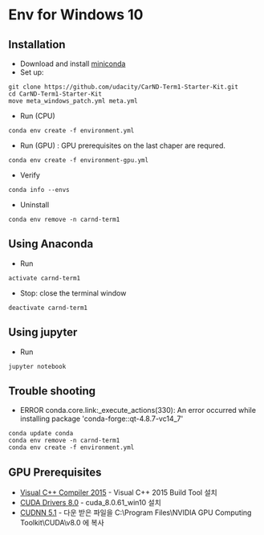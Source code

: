 # Env for Windows 10

## Installation
- Download and install [miniconda](https://repo.continuum.io/miniconda/Miniconda3-latest-Windows-x86_64.exe)
- Set up:
```
git clone https://github.com/udacity/CarND-Term1-Starter-Kit.git
cd CarND-Term1-Starter-Kit
move meta_windows_patch.yml meta.yml
```

- Run (CPU)
```
conda env create -f environment.yml
```

- Run (GPU) : GPU prerequisites on the last chaper are requred.
```
conda env create -f environment-gpu.yml
```

- Verify
```
conda info --envs
```

- Uninstall
```
conda env remove -n carnd-term1
```

## Using Anaconda
- Run
```
activate carnd-term1
```
- Stop: close the terminal window
```
deactivate carnd-term1
```

## Using jupyter
- Run
```
jupyter notebook 
```

## Trouble shooting
- ERROR conda.core.link:_execute_actions(330):  An error occurred while installing package 'conda-forge::qt-4.8.7-vc14_7'
```
conda update conda
conda env remove -n carnd-term1
conda env create -f environment.yml
```

## GPU Prerequisites
- [Visual C++ Compiler 2015](http://landinghub.visualstudio.com/visual-cpp-build-tools)  - Visual C++ 2015 Build Tool 설치
- [CUDA Drivers 8.0](https://developer.nvidia.com/cuda-downloads)  - cuda_8.0.61_win10 설치
- [CUDNN 5.1](https://developer.nvidia.com/compute/machine-learning/cudnn/secure/v5.1/prod_20161129/8.0/cudnn-8.0-windows10-x64-v5.1-zip) - 다운 받은 파일을 C:\Program Files\NVIDIA GPU Computing Toolkit\CUDA\v8.0 에 복사
